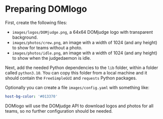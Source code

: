 # Preparing DOMlogo

First, create the following files:
- `images/logos/DOMjudge.png`, a 64x64 DOMjudge logo with transparent background.
- `images/photos/crew.png`, an image with a width of 1024 (and any height) to show for teams without a photo.
- `images/photos/idle.png`, an image with a width of 1024 (and any height) to show when the judgedaemon is idle.

Next, add the needed Python dependencies to the `lib` folder, within a folder called `python3.10`. You can copy this
folder from a local machine and it should contain the `FreeSimpleGUI` and `requests` Python packages.

Optionally you can create a file `images/config.yaml` with something like:

```yaml
host-bg-color: '#013370'
```

DOMlogo will use the DOMjudge API to download logos and photos for all teams, so no further configuration should be needed.
